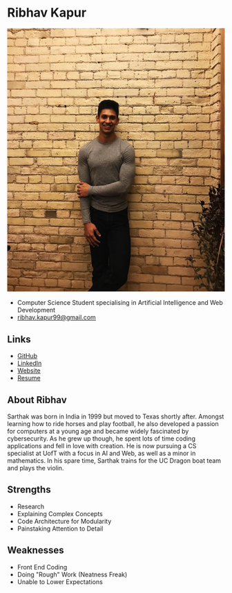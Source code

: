 # Ribhav Kapur

![Ribhav Kapur Profile](./ribhav.png)

- Computer Science Student specialising in Artificial Intelligence and Web Development
- ribhav.kapur99@gmail.com

## Links

- [GitHub](https://github.com/ribhav99)
- [LinkedIn](https://www.linkedin.com/in/ribhav99)
- [Website](https://www.ribhavkapur.com)
- [Resume](http://ribhavkapur.com/RibhavResume(14Aug2019).pdf)

## About Ribhav

Sarthak was born in India in 1999 but moved to Texas shortly after. Amongst learning how to ride horses and play football, he also developed a passion for computers at a young age and became widely fascinated by cybersecurity. As he grew up though, he spent lots of time coding applications and fell in love with creation. He is now pursuing a CS specialist at UofT with a focus in AI and Web, as well as a minor in mathematics. In his spare time, Sarthak trains for the UC Dragon boat team and plays the violin.

## Strengths

- Research
- Explaining Complex Concepts
- Code Architecture for Modularity
- Painstaking Attention to Detail

## Weaknesses

- Front End Coding
- Doing "Rough" Work (Neatness Freak)
- Unable to Lower Expectations